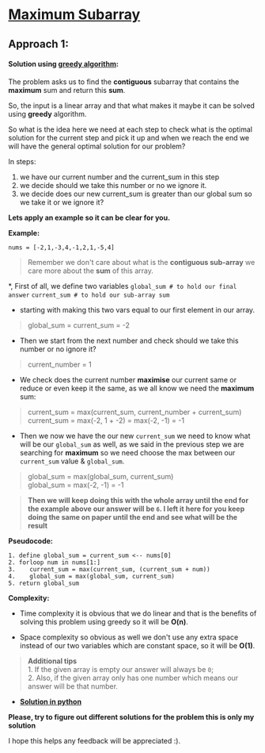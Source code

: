 # [Maximum Subarray](https://leetcode.com/explore/challenge/card/30-day-leetcoding-challenge/528/week-1/3285/)


## Approach 1:

#### Solution using [greedy algorithm](https://brilliant.org/wiki/greedy-algorithm/):


The problem asks us to find the **contiguous** subarray that contains the **maximum** sum and return this **sum**.

So, the input is a linear array and that what makes it maybe it can be solved using **greedy** algorithm.

So what is the idea here we need at each step to check what is the optimal solution for the current step and pick it up and when we reach the end we will have the general optimal solution for our problem?

In steps:
1. we have our current number and the current_sum in this step
2. we decide should we take this number or no we ignore it.
3. we decide does our new current_sum is greater than our global sum so we take it or we ignore it?

__Lets apply an example so it can be clear for you.__

**Example:**<br>

`nums = [-2,1,-3,4,-1,2,1,-5,4]`

> Remember we don't care about what is the **contiguous sub-array** we care more about the **sum** of this array.

*, First of all, we define two variables
`global_sum # to hold our final answer`
`current_sum # to hold our sub-array sum`

* starting with making this two vars equal to our first element in our array.
> global_sum = current_sum = -2

* Then we start from the next number and check should we take this number or no ignore it?
> current_number = 1

* We check does the current number **maximise** our current same or reduce or even keep it the same, as we all know we need the **maximum** sum:
> current_sum = max(current_sum, current_number + current_sum)<br>
current_sum = max(-2, 1 + -2) = max(-2, -1) = -1

* Then we now we have the our new `current_sum` we need to know what will be our `global_sum` as well, as we said in the previous step we are searching for **maximum** so we need choose the max between our `current_sum` value & `global_sum`.
> global_sum = max(global_sum, current_sum)<br>
global_sum = max(-2, -1) = -1

> **Then we will keep doing this with the whole array until the end for the example above our answer will be `6`. I left it here for you keep doing the same on paper until the end and see what will be the result**


**Pseudocode:**
```
1. define global_sum = current_sum <-- nums[0]
2. forloop num in nums[1:]
3.    current_sum = max(current_sum, (current_sum + num))
4.    global_sum = max(global_sum, current_sum)
5. return global_sum
```

**Complexity:**

* Time complexity it is obvious that we do linear and that is the benefits of solving this problem using greedy so it will be **O(n)**.

* Space complexity so obvious as well we don't use any extra space instead of our two variables which are constant space, so it will be **O(1)**.

> **Additional tips**<br>
    1. If the given array is empty our answer will always be `0`;<br>
    2. Also, if the given array only has one number which means our answer will be that number.

* **[Solution in python](Solution.py)**

**Please, try to figure out different solutions for the problem this is only my solution**

I hope this helps any feedback will be appreciated :).
